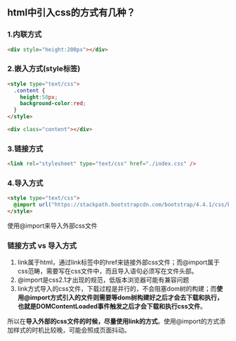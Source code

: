 ## html中引入css的方式有几种？

### 1.内联方式
```html
<div style="height:200px"></div>
```  

### 2.嵌入方式(style标签)
```html
<style type="text/css">
  .content {
    height:50px;
    background-color:red;
  }
</style>

<div class="content"></div>
```  

### 3.链接方式
```html
<link rel="stylesheet" type="text/css" href="./index.css" />
```  

### 4.导入方式
```html
<style type="text/css">
  @import url("https://stackpath.bootstrapcdn.com/bootstrap/4.4.1/css/bootstrap.min.css");
</style>
```  
使用@import来导入外部css文件


### 链接方式 vs 导入方式
1. link属于html，通过link标签中的href来链接外部css文件；而@import属于css范畴，需要写在css文件中，而且导入语句必须写在文件头部。
2. @import是css2.1才出现的规范，低版本浏览器可能有兼容问题
3. link方式导入的css文件，下载过程是并行的，不会阻塞dom树的构建；而**使用@import方式引入的文件则需要等dom树构建好之后才会去下载和执行，也就是DOMContentLoaded事件触发之后才会下载和执行css文件**。

所以在**导入外部的css文件的时候，尽量使用link的方式**。使用@import的方式添加样式的时机比较晚，可能会照成页面抖动。
